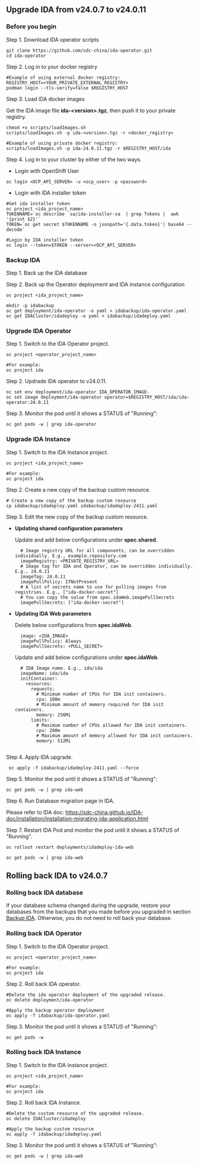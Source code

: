 ## Upgrade IDA from v24.0.7 to v24.0.11

### Before you begin

Step 1. Download IDA operator scripts

```
git clone https://github.com/sdc-china/ida-operator.git
cd ida-operator
```

Step 2. Log in to your docker registry

```
#Example of using external docker registry:
REGISTRY_HOST=<YOUR_PRIVATE_EXTERNAL_REGISTRY>
podman login --tls-verify=false $REGISTRY_HOST
```

Step 3. Load IDA docker images

Get the IDA image file **ida-&lt;version&gt;.tgz**, then push it to your private registry.

```
chmod +x scripts/loadImages.sh
scripts/loadImages.sh -p ida-<version>.tgz -r <docker_registry>
  
#Example of using private docker registry:
scripts/loadImages.sh -p ida-24.0.11.tgz -r $REGISTRY_HOST/ida
```

Step 4. Log in to your cluster by either of the two ways.

- Login with OpenShift User

```
oc login <OCP_API_SERVER> -u <ocp_user> -p <password>
```

- Login with IDA installer token

```
#Get ida installer token
oc project <ida_project_name>
TOKENNAME=`oc describe  sa/ida-installer-sa  | grep Tokens |  awk '{print $2}'`
TOKEN=`oc get secret $TOKENNAME -o jsonpath='{.data.token}'| base64 --decode`

#Login by IDA installer token
oc login --token=$TOKEN --server=<OCP_API_SERVER>

```

### Backup IDA

Step 1. Back up the IDA database

Step 2. Back up the Operator deployment and IDA instance configuration

```
oc project <ida_project_name>

mkdir -p idabackup
oc get deployment/ida-operator -o yaml > idabackup/ida-operator.yaml
oc get IDACluster/idadeploy -o yaml > idabackup/idadeploy.yaml
```


### Upgrade IDA Operator

Step 1. Switch to the IDA Operator project.

```
oc project <operator_project_name>

#For example:
oc project ida
```

Step 2. Updrade IDA operator to v24.0.11.

```
oc set env deployment/ida-operator IDA_OPERATOR_IMAGE-
oc set image deployment/ida-operator operator=$REGISTRY_HOST/ida/ida-operator:24.0.11
```

Step 3. Monitor the pod until it shows a STATUS of "Running":

```
oc get pods -w | grep ida-operator
```


### Upgrade IDA Instance

Step 1. Switch to the IDA Instance project.

```
oc project <ida_project_name>

#For example:
oc project ida
```

Step 2. Create a new copy of the backup custom resource.

  ```
  # Create a new copy of the backup custom resource
  cp idabackup/idadeploy.yaml idabackup/idadeploy-2411.yaml
  
  ```
  
Step 3. Edit the new copy of the backup custom resource.

- **Updating shared configuration parameters**
  
  Update and add below configurations under **spec.shared**.


  ```
    # Image registry URL for all components, can be overridden individually. E.g., example.repository.com
    imageRegistry: <PRIVATE_REGISTRY_URL>
    # Image tag for IDA and Operator, can be overridden individually. E.g., 24.0.11
    imageTag: 24.0.11
    imagePullPolicy: IfNotPresent
    # A list of secrets name to use for pulling images from registries. E.g., ["ida-docker-secret"]
    # You can copy the value from spec.idaWeb.imagePullSecrets
    imagePullSecrets: ["ida-docker-secret"]
  ```
  
- **Updating IDA Web parameters**
  
  Delete below configurations from **spec.idaWeb**.
 

  ```
    image: <IDA_IMAGE>
    imagePullPolicy: Always
    imagePullSecrets: <PULL_SECRET>
  
  ```

  Update and add below configurations under **spec.idaWeb**.
  

  ```
    # IDA Image name. E.g., ida/ida
    imageName: ida/ida
    initContainer:
      resources:
        requests:
          # Minimum number of CPUs for IDA init containers.
          cpu: 100m
          # Minimum amount of memory required for IDA init containers.
          memory: 256Mi
        limits:
          # Maximum number of CPUs allowed for IDA init containers.
          cpu: 200m
          # Maximum amount of memory allowed for IDA init containers.
          memory: 512Mi
 

  ```
 
Step 4. Apply IDA upgrade. 

  ```
   oc apply -f idabackup/idadeploy-2411.yaml --force
  ```

Step 5. Monitor the pod until it shows a STATUS of "Running":

```
oc get pods -w | grep ida-web
```

Step 6. Run Database migration page in IDA.

Please refer to IDA doc: https://sdc-china.github.io/IDA-doc/installation/installation-migrating-ida-application.html

Step 7. Restart IDA Pod and monitor the pod until it shows a STATUS of "Running".

```
oc rollout restart deployments/idadeploy-ida-web

oc get pods -w | grep ida-web

```

## Rolling back IDA to v24.0.7

### Rolling back IDA database

If your database schema changed during the upgrade, restore your databases from the backups that you made before you upgraded in section [Backup IDA](#backup-ida). Otherwise, you do not need to roll back your database.


### Rolling back IDA Operator

Step 1. Switch to the IDA Operator project.

```
oc project <operator_project_name>

#For example:
oc project ida
```

Step 2. Roll back IDA operator.

```
#Delete the ida operator deployment of the upgraded release.
oc delete deployment/ida-operator

#Apply the backup operator deployment
oc apply -f idabackup/ida-operator.yaml
```

Step 3. Monitor the pod until it shows a STATUS of "Running":

```
oc get pods -w
```


### Rolling back IDA Instance

Step 1. Switch to the IDA Instance project.

```
oc project <ida_project_name>

#For example:
oc project ida
```

Step 2. Roll back IDA Instance.

```
#Delete the custom resource of the upgraded release.
oc delete IDACluster/idadeploy

#Apply the backup custom resource
oc apply -f idabackup/idadeploy.yaml
```

Step 3. Monitor the pod until it shows a STATUS of "Running":

```
oc get pods -w | grep ida-web
```


